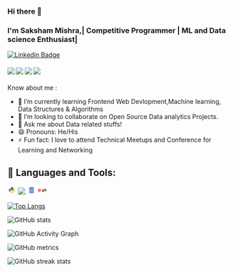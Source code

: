 ### Hi there 👋

### I'm Saksham Mishra,| Competitive Programmer | ML and Data science Enthusiast| 

[![Linkedin Badge](https://img.shields.io/badge/-sakshammishra-blue?style=flat-square&logo=Linkedin&logoColor=white&link=https://www.linkedin.com/in/saksham-mishra//)](https://www.linkedin.com/in/saksham-mishra/) 

 #### ![](https://img.shields.io/badge/SQL-%3C%2F%3E-blueviolet) ![](https://img.shields.io/badge/Python-%3C%2F%3E-yellow) ![](https://img.shields.io/badge/R-%7C-0%2C%2022%2C%20100) ![](https://img.shields.io/badge/Tableau-%7C-yellowgreen) 
 
 <!-- ![](https://img.shields.io/badge/Azure-%7C-blue)  -->

Know about me :

- 🌱 I’m currently learning Frontend Web Devlopment,Machine learning, Data Structures & Algorithms
- 👯 I’m looking to collaborate on Open Source Data analytics Projects.
- 💬 Ask me about Data related stuffs!
- 😄 Pronouns: He/His
- ⚡ Fun fact: I love to attend Technical Meetups and Conference for Learning and Networking

## 🚀 Languages and Tools:

<code><img height="20" src="https://raw.githubusercontent.com/github/explore/80688e429a7d4ef2fca1e82350fe8e3517d3494d/topics/python/python.png"></code>
<code><img height="20" src="https://upload.wikimedia.org/wikipedia/commons/thumb/1/10/CSS3_and_HTML5_logos_and_wordmarks.svg/791px-CSS3_and_HTML5_logos_and_wordmarks.svg.png"></code>
<code><img height="20" src="https://raw.githubusercontent.com/github/explore/80688e429a7d4ef2fca1e82350fe8e3517d3494d/topics/sql/sql.png"></code>
<code><img height="20" src="https://raw.githubusercontent.com/github/explore/80688e429a7d4ef2fca1e82350fe8e3517d3494d/topics/git/git.png"></code>

[![Top Langs](https://github-readme-stats.vercel.app/api/top-langs/?username=Saksham050720)](https://github.com/Saksham050720/github-readme-stats)

![GitHub stats](https://github-readme-stats.vercel.app/api?username=Saksham050720&show_icons=true&count_private=true)  

![GitHub Activity Graph](https://activity-graph.herokuapp.com/graph?username=Saksham050720)  

![GitHub metrics](https://metrics.lecoq.io/Saksham050720)  

![GitHub streak stats](https://github-readme-streak-stats.herokuapp.com/?user=Saksham050720)  

